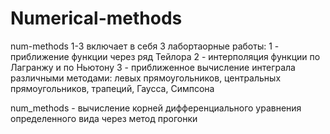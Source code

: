 # Numerical-methods
num-methods 1-3 включает в себя 3 лабортаорные работы:
1 - приближение функции через ряд Тейлора
2 - интерполяция функции по Лагранжу и по Ньютону
3 - приближенное вычисление интеграла различными методами: левых прямоугольников, центральных прямоугольников, трапеций, Гаусса, Симпсона

num_methods - вычисление корней дифференциального уравнения определенного вида через метод прогонки

